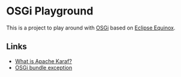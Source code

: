 # OSGi Playground

This is a project to play around with [OSGi][osgi] based on [Eclipse Equinox][equinox].

## Links

- [What is Apache Karaf?](http://stackoverflow.com/questions/17350281/what-exactly-is-apache-karaf)
- [OSGi bundle exception](http://stackoverflow.com/questions/11161871/org-osgi-framework-bundleexception-could-not-find-bundle-org-eclipse-equinox-c)

[equinox]:  http://www.eclipse.org/equinox/documents/quickstart.php
[osgi]:     https://de.wikipedia.org/wiki/OSGi